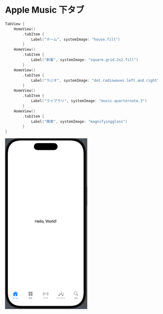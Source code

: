 # Apple Music 下タブ

```swift
TabView {
    HomeView()
        .tabItem {
            Label("ホーム", systemImage: "house.fill")
        }
    HomeView()
        .tabItem {
            Label("新着", systemImage: "square.grid.2x2.fill")
        }
    HomeView()
        .tabItem {
            Label("ラジオ", systemImage: "dot.radiowaves.left.and.right")
        }
    HomeView()
        .tabItem {
            Label("ライブラリ", systemImage: "music.quarternote.3")
        }
    HomeView()
        .tabItem {
            Label("検索", systemImage: "magnifyingglass")
        }
}
```

<img src="/images/examples/apple_music/AppleMusicTabView.png">
